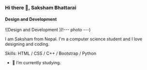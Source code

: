 ### Hi there 👋, Saksham Bhattarai
#### Design and Development 
![Design and Development ](!--- photo ---)

I am Saksham from Nepal. I'm a computer science student and I love designing and coding.

Skills:  HTML / CSS / C++ / Bootstrap / Python

- 🔭 I’m currently studying. 




